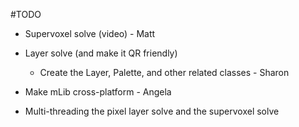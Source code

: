 #TODO

* Supervoxel solve (video) - Matt

* Layer solve (and make it QR friendly) 
	* Create the Layer, Palette, and other related classes - Sharon

* Make mLib cross-platform - Angela

* Multi-threading the pixel layer solve and the supervoxel solve